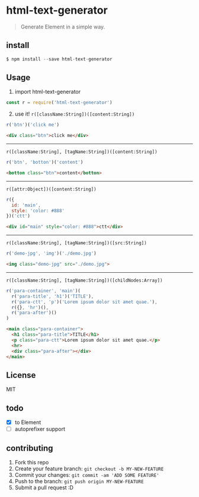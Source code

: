 # html-text-generator
> Generate Element in a simple way.

## install
```javascript
$ npm install --save html-text-generator
```

## Usage
1. import html-text-generator
```javascript
const r = require('html-text-generator')
```

2. use it!
`r([className:String])([content:String])`
```javascript
r('btn')('click me')
```

```html
<div class="btn">click me</div>
```

***
`r([className:String], [tagName:String])([content:String])`
```javascript
r('btn', 'botton')('content')
```

```html
<botton class="btn">content</botton>
```

***
`r([attr:Object])([content:String])`
```javascript
r({
  id: 'main',
  style: 'color: #888'
})('ctt')
```

```html
<div id="main" style="color: #888">ctt</div>
```

***
`r([className:String], [tagName:String])([src:String])`
```javascript
r('demo-jpg', 'img')('./demo.jpg')
```

```html
<img class="demo-jpg" src="./demo.jpg">
```

***
`r([className:String], [tagName:String])([childNodes:Array])`
```javascript
r('para-container', 'main')(
  r('para-title', 'h1')('TITLE'),
  r('para-ctt', 'p')('Lorem ipsum dolor sit amet quae.'),
  r({}, 'hr')(),
  r('para-after')()
)
```

```html
<main class="para-container">
  <h1 class="para-title">TITLE</h1>
  <p class="para-ctt">Lorem ipsum dolor sit amet quae.</p>
  <hr>
  <div class="para-after"></div>
</main>
```

## License
MIT

## todo
- [x] to Element
- [ ] autoprefixer support

## contributing
1. Fork this repo
2. Create your feature branch: `git checkout -b MY-NEW-FEATURE`
3. Commit your changes: `git commit -am 'ADD SOME FEATURE'`
4. Push to the branch: `git push origin MY-NEW-FEATURE`
5. Submit a pull request :D
